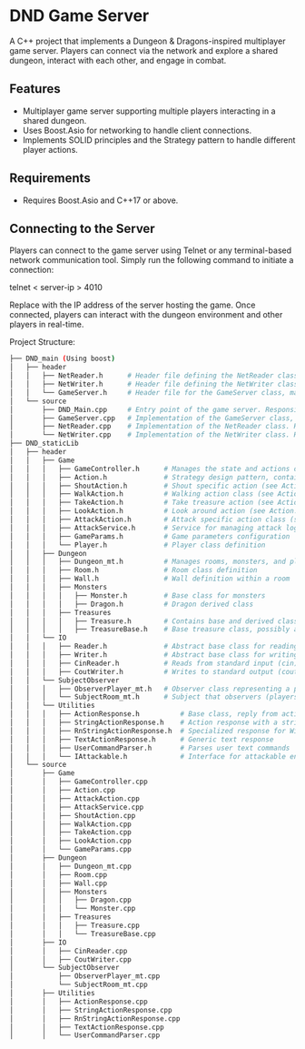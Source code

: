 # DND Game Server

A C++ project that implements a Dungeon & Dragons-inspired multiplayer game server. Players can connect via the network and explore a shared dungeon, interact with each other, and engage in combat.

## Features

- Multiplayer game server supporting multiple players interacting in a shared dungeon.
- Uses Boost.Asio for networking to handle client connections.
- Implements SOLID principles and the Strategy pattern to handle different player actions.


## **Requirements**
   - Requires Boost.Asio and C++17 or above.

## Connecting to the Server

Players can connect to the game server using Telnet or any terminal-based network communication tool. Simply run the following command to initiate a connection:

telnet < server-ip > 4010

Replace <server-ip> with the IP address of the server hosting the game. Once connected, players can interact with the dungeon environment and other players in real-time.


Project Structure: 
```sh
├── DND_main (Using boost)
│   ├── header
│   │   ├── NetReader.h      # Header file defining the NetReader class, responsible for reading input from network connections.
│   │   ├── NetWriter.h      # Header file defining the NetWriter class, responsible for writing output to network connections.
│   │   └── GameServer.h     # Header file for the GameServer class, managing the connection of players to the game and handling server-related operations.
│   └── source
│       ├── DND_Main.cpp     # Entry point of the game server. Responsible for initializing the server, setting up connections, and starting the game loop.
│       ├── GameServer.cpp   # Implementation of the GameServer class, managing player connections, creating threads, and interacting with the game components.
│       ├── NetReader.cpp    # Implementation of the NetReader class. Handles the logic for reading commands and data from connected clients via network.
│       └── NetWriter.cpp    # Implementation of the NetWriter class. Handles writing data and responses back to the clients connected to the server.
├── DND_staticLib
│   ├── header
│   │   ├── Game
│   │   │   ├── GameController.h      # Manages the state and actions of the game, utilizing the Strategy design pattern to handle different game actions.
│   │   │   ├── Action.h              # Strategy design pattern, contains base and derived classes 
│   │   │   ├── ShoutAction.h         # Shout specific action (see Action.h)
│   │   │   ├── WalkAction.h          # Walking action class (see Action.h)
│   │   │   ├── TakeAction.h          # Take treasure action (see Action.h)
│   │   │   ├── LookAction.h          # Look around action (see Action.h)
│   │   │   ├── AttackAction.h        # Attack specific action class (see Action.h)
│   │   │   ├── AttackService.h       # Service for managing attack logic 
│   │   │   ├── GameParams.h          # Game parameters configuration
│   │   │   └── Player.h              # Player class definition
│   │   ├── Dungeon
│   │   │   ├── Dungeon_mt.h          # Manages rooms, monsters, and players in the dungeon
│   │   │   ├── Room.h                # Room class definition
│   │   │   ├── Wall.h                # Wall definition within a room
│   │   │   ├── Monsters
│   │   │   │   ├── Monster.h         # Base class for monsters
│   │   │   │   ├── Dragon.h          # Dragon derived class
│   │   │   ├── Treasures
│   │   │   │   ├── Treasure.h        # Contains base and derived classes for treasures
│   │   │   │   ├── TreasureBase.h    # Base treasure class, possibly abstract
│   │   └── IO
│   │   │   ├── Reader.h              # Abstract base class for reading
│   │   │   ├── Writer.h              # Abstract base class for writing
│   │   │   ├── CinReader.h           # Reads from standard input (cin)
│   │   │   ├── CoutWriter.h          # Writes to standard output (cout)
│   │   └── SubjectObserver
│   │   │   ├── ObserverPlayer_mt.h   # Observer class representing a player in the subject
│   │   │   └── SubjectRoom_mt.h      # Subject that observers (players) can register to
│   │   └── Utilities
│   │   │   ├── ActionResponse.h          # Base class, reply from actions
│   │   │   ├── StringActionResponse.h    # Action response with a string reply
│   │   │   ├── RnStringActionResponse.h  # Specialized response for Windows
│   │   │   ├── TextActionResponse.h      # Generic text response
│   │   │   ├── UserCommandParser.h       # Parses user text commands
│   │   │   └── IAttackable.h             # Interface for attackable entities
│   └── source
│       ├── Game
│       │   ├── GameController.cpp
│       │   ├── Action.cpp
│       │   ├── AttackAction.cpp
│       │   ├── AttackService.cpp
│       │   ├── ShoutAction.cpp
│       │   ├── WalkAction.cpp
│       │   ├── TakeAction.cpp
│       │   ├── LookAction.cpp
│       │   └── GameParams.cpp
│       ├── Dungeon
│       │   ├── Dungeon_mt.cpp
│       │   ├── Room.cpp
│       │   ├── Wall.cpp
│       │   ├── Monsters
│       │   │   ├── Dragon.cpp
│       │   │   └── Monster.cpp
│       │   ├── Treasures
│       │   │   ├── Treasure.cpp
│       │   │   └── TreasureBase.cpp
│       ├── IO
│       │   ├── CinReader.cpp
│       │   ├── CoutWriter.cpp
│       └── SubjectObserver
│           ├── ObserverPlayer_mt.cpp
│           └── SubjectRoom_mt.cpp
│       ├── Utilities
│       │   ├── ActionResponse.cpp
│       │   ├── StringActionResponse.cpp
│       │   ├── RnStringActionResponse.cpp
│       │   ├── TextActionResponse.cpp
│       │   └── UserCommandParser.cpp

